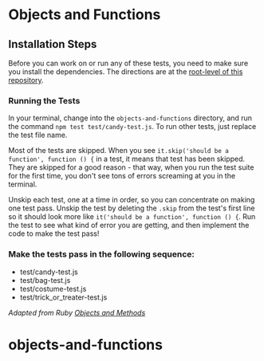 # Objects and Functions

## Installation Steps

Before you can work on or run any of these tests, you need to make sure you install the dependencies. The directions are at the [root-level of this repository](https://github.com/turingschool-examples/javascript-foundations).

### Running the Tests

In your terminal, change into the `objects-and-functions` directory, and run the command `npm test test/candy-test.js`. To run other tests, just replace the test file name.

Most of the tests are skipped. When you see `it.skip('should be a function', function () {` in a test, it means that test has been skipped. They are skipped for a good reason - that way, when you run the test suite for the first time, you don't see tons of errors screaming at you in the terminal.

Unskip each test, one at a time in order, so you can concentrate on making one test pass. Unskip the test by deleting the `.skip` from the test's first line so it should look more like `it('should be a function', function () {`. Run the test to see what kind of error you are getting, and then implement the code to make the test pass!


### Make the tests pass in the following sequence:

* test/candy-test.js  
* test/bag-test.js  
* test/costume-test.js  
* test/trick_or_treater-test.js  

_Adapted from Ruby [Objects and Methods](https://github.com/turingschool/ruby-exercises/tree/master/objects-and-methods)_
# objects-and-functions
